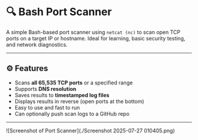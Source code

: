 # 🔍 Bash Port Scanner

A simple Bash-based port scanner using `netcat (nc)` to scan open TCP ports on a target IP or hostname. Ideal for learning, basic security testing, and network diagnostics.

---

## ⚙️ Features

- Scans **all 65,535 TCP ports** or a specified range
- Supports **DNS resolution**
- Saves results to **timestamped log files**
- Displays results in reverse (open ports at the bottom)
- Easy to use and fast to run
- Can optionally push scan logs to a GitHub repo

---
![Screenshot of Port Scanner](./Screenshot 2025-07-27 010405.png)
